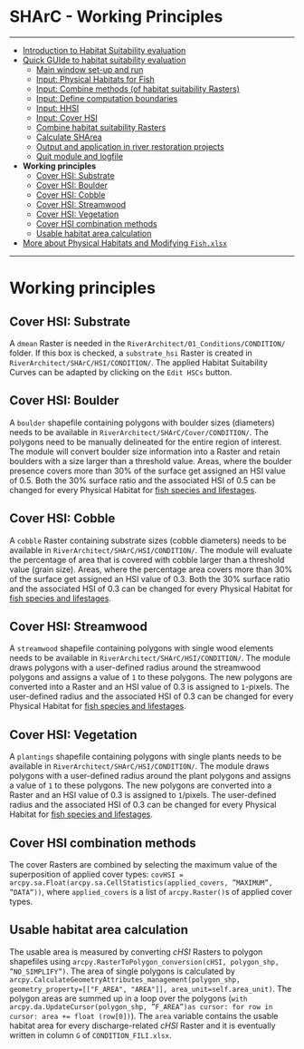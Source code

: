SHArC - Working Principles
==========================

***

- [Introduction to Habitat Suitability evaluation](SHArC#heintro)
- [Quick GUIde to habitat suitability evaluation](SHArC#hequick)
  * [Main window set-up and run](SHArC#main-window-set-up-and-run)
  * [Input: Physical Habitats for Fish](SHArC#hefish)
  * [Input: Combine methods (of habitat suitability Rasters)](SHArC#hecombine)
  * [Input: Define computation boundaries](SHArC#hebound)
  * [Input: HHSI](SHArC#hemakehsi)
  * [Input: Cover HSI](SHArC#hemakecovhsi)
  * [Combine habitat suitability Rasters](SHArC#herunchsi)
  * [Calculate SHArea](SHArC#herunSHArea)
  * [Output and application in river restoration projects](SHArC#heoutput)
  * [Quit module and logfile](SHArC#quit-module-and-logfile)
- **Working principles**
  * [Cover HSI: Substrate](#subshsi)
  * [Cover HSI: Boulder](#bouhsi)
  * [Cover HSI: Cobble](#cobhsi)
  * [Cover HSI: Streamwood](#woohsi)
  * [Cover HSI: Vegetation](#veghsi)
  * [Cover HSI combination methods](#hecombinecov)
  * [Usable habitat area calculation](#hewuamethods)
- [More about Physical Habitats and Modifying `Fish.xlsx`](aqua-modification#hecode)

***

# Working principles<a name="heprin"></a>

## Cover HSI: Substrate<a name="subshsi"></a>

A `dmean` Raster is needed in the `RiverArchitect/01_Conditions/CONDITION/` folder. If this box is checked,
a `substrate_hsi` Raster is created in `RiverArchitect/SHArC/HSI/CONDITION/`. The applied Habitat Suitability Curves can be adapted by clicking on the `Edit HSCs` button.

## Cover HSI: Boulder<a name="bouhsi"></a>

A `boulder` shapefile containing polygons with boulder sizes (diameters) needs to be available in `RiverArchitect/SHArC/Cover/CONDITION/`. The polygons need to be manually delineated for the entire region of interest. The module will convert boulder size information into a Raster and retain boulders with a size larger than a threshold value. Areas, where the boulder presence covers more than 30\% of the surface get assigned an HSI value of 0.5. Both the 30\% surface ratio and the associated HSI of 0.5 can be changed for every Physical Habitat for [fish species and lifestages](SHArC#hefish).

## Cover HSI: Cobble<a name="cobhsi"></a>

A `cobble` Raster containing substrate sizes (cobble diameters) needs to be available in `RiverArchitect/SHArC/HSI/CONDITION/`. The module will evaluate the percentage of area that is covered with cobble larger than a threshold value (grain size). Areas, where the percentage area covers more than 30\% of the surface get assigned an HSI value of 0.3. Both the 30\% surface ratio and the associated HSI of 0.3 can be changed for every Physical Habitat for [fish species and lifestages](SHArC#hefish).


## Cover HSI: Streamwood<a name="woohsi"></a>

A `streamwood` shapefile containing polygons with single wood elements needs to be available in `RiverArchitect/SHArC/HSI/CONDITION/`. The module draws polygons with a user-defined radius around the streamwood polygons and
assigns a value of `1` to these polygons. The new polygons are converted into a Raster and an HSI value of 0.3 is assigned to `1`-pixels. The user-defined radius and the associated HSI of 0.3 can be changed for every Physical Habitat for [fish species and lifestages](SHArC#hefish).


## Cover HSI: Vegetation<a name="veghsi"></a>

A `plantings` shapefile containing polygons with single plants needs to be available in `RiverArchitect/SHArC/HSI/CONDITION/`. The module draws polygons with a user-defined radius around the plant polygons and assigns a value of `1` to these polygons. The new polygons are converted into a Raster and an HSI value of 0.3 is assigned to `1`/pixels. The user-defined radius and the associated HSI of 0.3 can be changed for every Physical Habitat for [fish species and lifestages](SHArC#hefish).


## Cover HSI combination methods<a name="hecombinecov"></a>

The cover Rasters are combined by selecting the maximum value of the superposition of applied cover types: `covHSI = arcpy.sa.Float(arcpy.sa.CellStatistics(applied_covers, ”MAXIMUM”, ”DATA”))`, where `applied_covers` is a list of `arcpy.Raster()`s of applied cover types.

## Usable habitat area calculation<a name="hewuamethods"></a>

The usable area is measured by converting *cHSI* Rasters to polygon shapefiles using `arcpy.RasterToPolygon_conversion(cHSI, polygon_shp, ”NO_SIMPLIFY”)`. The area of single polygons is calculated by `arcpy.CalculateGeometryAttributes_management(polygon_shp, geometry_property=[["F_AREA", "AREA"]], area_unit=self.area_unit)`. The polygon areas are summed up in a loop over the polygons (`with arcpy.da.UpdateCursor(polygon_shp, ”F_AREA”)as cursor: for row in cursor: area += float (row[0])`). The `area` variable contains the usable habitat area for every discharge-related *cHSI* Raster and it is eventually written in column `G` of `CONDITION_FILI.xlsx`.
